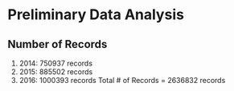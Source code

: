 # Preliminary Data Analysis
## Number of Records
1. 2014: 750937 records
2. 2015: 885502 records
3. 2016: 1000393 records
Total # of Records = 2636832 records
